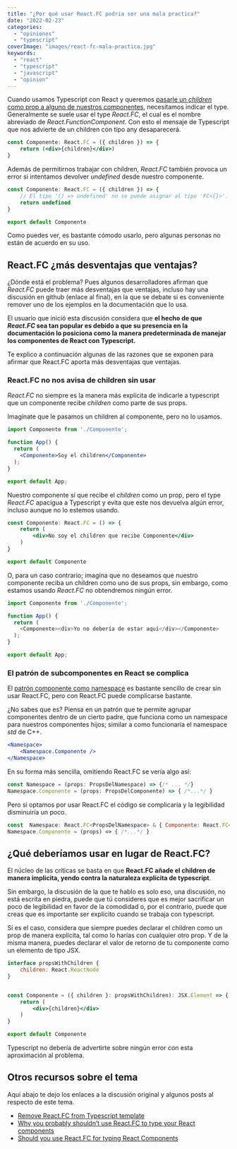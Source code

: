```yaml
---
title: "¿Por qué usar React.FC podria ser una mala practica?"
date: "2022-02-23"
categories: 
  - "opiniones"
  - "typescript"
coverImage: "images/react-fc-mala-practica.jpg"
keywords:
  - "react"
  - "typescript"
  - "javascript"
  - "opinion"
---
```


Cuando usamos Typescript con React y queremos [pasarle un _children_ como prop a alguno de nuestros componentes](https://coffeebytes.dev/types-para-react-components-con-children/), necesitamos indicar el type. Generalmente se suele usar el type _React.FC_, el cual es el nombre abreviado de _React.FunctionComponent_. Con esto el mensaje de Typescript que nos advierte de un children con tipo any desaparecerá.

```jsx
const Componente: React.FC = ({ children }) => {
    return (<div>{children}</div>)
}
```

Además de permitirnos trabajar con children, _React.FC_ también provoca un error si intentamos devolver _undefined_ desde nuestro componente.

```jsx
const Componente: React.FC = ({ children }) => {
    // El tipo '() => undefined' no se puede asignar al tipo 'FC<{}>'.
    return undefined
}

export default Componente
```

Como puedes ver, es bastante cómodo usarlo, pero algunas personas no están de acuerdo en su uso.

## React.FC ¿más desventajas que ventajas?

¿Dónde está el problema? Pues algunos desarrolladores afirman que _React.FC_ puede traer más desventajas que ventajas, incluso hay una discusión en github (enlace al final), en la que se debate si es conveniente remover uno de los ejemplos en la documentación que lo usa.

El usuario que inició esta discusión considera que **el hecho de que _React.FC_ sea tan popular es debido a que su presencia en la documentación lo posiciona como la manera predeterminada de manejar los componentes de React con Typescript.**

Te explico a continuación algunas de las razones que se exponen para afirmar que React.FC aporta más desventajas que ventajas.

### React.FC no nos avisa de children sin usar

_React.FC_ no siempre es la manera más explícita de indicarle a typescript que un componente recibe _children_ como parte de sus props.

Imagínate que le pasamos un children al componente, pero no lo usamos.

```jsx
import Componente from './Componente';

function App() {
  return (
    <Componente>Soy el children</Componente>
  );
}

export default App;
```

Nuestro componente sí que recibe el _children_ como un prop, pero el type _React.FC_ apacigua a Typescript y evita que este nos devuelva algún error, incluso aunque no lo estemos usando.

```jsx
const Componente: React.FC = () => {
    return (
        <div>No soy el children que recibe Componente</div>
    )
}

export default Componente
```

O, para un caso contrario; imagína que no deseamos que nuestro componente reciba un children como uno de sus props, sin embargo, como estamos usando _React.FC_ no obtendremos ningún error.

```javascript
import Componente from './Componente';

function App() {
  return (
    <Componente><div>Yo no debería de estar aquí</div></Componente>
  );
}

export default App;
```

### El patrón de subcomponentes en React se complica

El [patrón componente como namespace](https://medium.com/@kunukn_95852/react-components-with-namespace-f3d169feaf91) es bastante sencillo de crear sin usar React.FC, pero con React.FC puede complicarse bastante.

¿No sabes que es? Piensa en un patrón que te permite agrupar componentes dentro de un cierto padre, que funciona como un namespace para nuestros componentes hijos; similar a como funcionaría el namespace _std_ de C++.

```jsx
<Namespace>
	<Namespace.Componente />
</Namespace>
```

En su forma más sencilla, omitiendo React.FC se vería algo así:

```jsx
const Namespace = (props: PropsDelNamespace) => {/* ... */}
Namespace.Componente = (props: PropsDelComponente) => { /*...*/ }
```

Pero si optamos por usar React.FC el código se complicaría y la legibilidad disminuiría un poco.

```jsx
const  Namespace: React.FC<PropsDelNamespace> & { Componente: React.FC<PropsDelComponente> } = (props) => {/* ... */ }
Namespace.Componente = (props) => { /*...*/ }
```

## ¿Qué deberíamos usar en lugar de React.FC?

El núcleo de las críticas se basta en que **React.FC añade el children de manera implícita, yendo contra la naturaleza explícita de typescript**.

Sin embargo, la discusión de la que te hablo es solo eso, una discusión, no está escrita en piedra, puede que tú consideres que es mejor sacrificar un poco de legibilidad en favor de la comodidad o, por el contrario, puede que creas que es importante ser explícito cuando se trabaja con typescript.

Si es el caso, considera que siempre puedes declarar el children como un prop de manera explícita, tal como lo harías con cualquier otro prop. Y de la misma manera, puedes declarar el valor de retorno de tu componente como un elemento de tipo JSX.

```jsx
interface propsWithChildren {
    children: React.ReactNode
}


const Componente = ({ children }: propsWithChildren): JSX.Element => {
    return (
        <div>{children}</div>
    )
}

export default Componente
```

Typescript no debería de advertirte sobre ningún error con esta aproximación al problema.

## Otros recursos sobre el tema

Aquí abajo te dejo los enlaces a la discusión original y algunos posts al respecto de este tema.

- [Remove React.FC from Typescript template](https://github.com/facebook/create-react-app/pull/8177)
- [Why you probably shouldn’t use React.FC to type your React components](https://medium.com/raccoons-group/why-you-probably-shouldnt-use-react-fc-to-type-your-react-components-37ca1243dd13)
- [Should you use React.FC for typing React Components](https://www.harrymt.com/blog/2020/05/20/react-typescript-react-fc.html)

